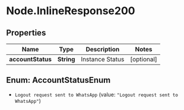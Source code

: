 # Node.InlineResponse200

## Properties

Name | Type | Description | Notes
------------ | ------------- | ------------- | -------------
**accountStatus** | **String** | Instance Status | [optional] 



## Enum: AccountStatusEnum


* `Logout request sent to WhatsApp` (value: `"Logout request sent to WhatsApp"`)




